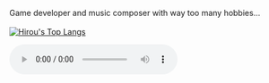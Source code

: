 Game developer and music composer with way too many hobbies...
<br>
<br>
[![Hirou's Top Langs](https://github-readme-stats.vercel.app/api/top-langs/?username=thehirou&layout=compact&theme=dark)](https://github.com/anuraghazra/github-readme-stats)

<audio controls autoplay>
<source src="https://docs.google.com/uc?export=download&id=16EdZOCVTa8SQ9keV27X-PezF4D6X-OO8" type="audio/ogg">
Your browser does not support the audio element.
</audio>


<!--
**thehirou/thehirou** is a ✨ _special_ ✨ repository because its `README.md` (this file) appears on your GitHub profile.

Here are some ideas to get you started:

- 🔭 I’m currently working on ...
- 🌱 I’m currently learning ...
- 👯 I’m looking to collaborate on ...
- 🤔 I’m looking for help with ...
- 💬 Ask me about ...
- 📫 How to reach me: ...
- 😄 Pronouns: ...
- ⚡ Fun fact: ...
-->
